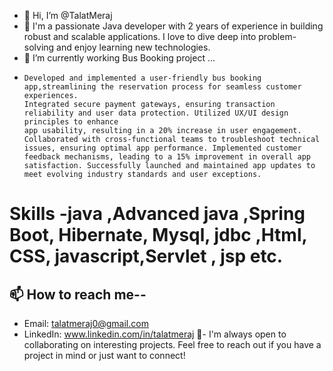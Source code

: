 - 👋 Hi, I’m @TalatMeraj
- 👀 I'm a passionate Java developer with 2 years of experience in building robust and scalable applications. I love to dive deep into problem-solving and enjoy learning new technologies.
- 🌱 I’m currently working Bus Booking project ...
-     Developed and implemented a user-friendly bus booking app,streamlining the reservation process for seamless customer experiences.
      Integrated secure payment gateways, ensuring transaction reliability and user data protection. Utilized UX/UI design principles to enhance
      app usability, resulting in a 20% increase in user engagement. Collaborated with cross-functional teams to troubleshoot technical
      issues, ensuring optimal app performance. Implemented customer feedback mechanisms, leading to a 15% improvement in overall app
      satisfaction. Successfully launched and maintained app updates to meet evolving industry standards and user exceptions.

 # Skills -java ,Advanced java ,Spring Boot, Hibernate, Mysql, jdbc ,Html, CSS, javascript,Servlet , jsp etc.

## 📫 How to reach me--
- Email: talatmeraj0@gmail.com
- LinkedIn: www.linkedin.com/in/talatmeraj
💞️- I'm always open to collaborating on interesting projects. Feel free to reach out if you have a project in mind or just want to connect!




